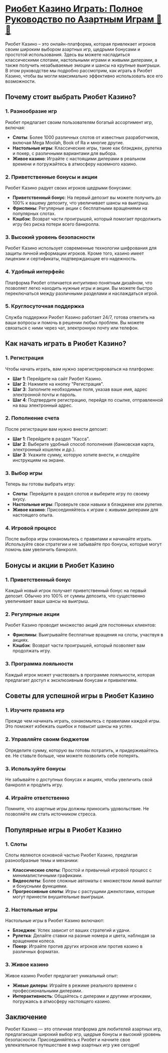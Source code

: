 # [Риобет Казино Играть: Полное Руководство по Азартным Играм 🎲💸](https://brandplay.link/TnjsxFvH)

Риобет Казино – это онлайн-платформа, которая привлекает игроков своим широким выбором азартных игр, щедрыми бонусами и простотой использования. Здесь вы можете насладиться классическими слотами, настольными играми и живыми дилерами, а также получить незабываемые эмоции и шансы на крупные выигрыши. В этом руководстве мы подробно рассмотрим, как играть в Риобет Казино, чтобы вы могли максимально эффективно использовать все его возможности.

## Почему стоит выбрать Риобет Казино?

### 1. Разнообразие игр

Риобет предлагает своим пользователям богатый ассортимент игр, включая:

* **Слоты**: Более 1000 различных слотов от известных разработчиков, включая Mega Moolah, Book of Ra и многие другие.
* **Настольные игры**: Классические игры, такие как блэкджек, рулетка и покер, с различными вариантами для выбора.
* **Живое казино**: Играйте с настоящими дилерами в реальном времени и погружайтесь в атмосферу наземного казино.

### 2. Приветственные бонусы и акции

Риобет Казино радует своих игроков щедрыми бонусами:

* **Приветственный бонус**: На первый депозит вы можете получить до 100% к вашему депозиту, что увеличивает шансы на выигрыш.
* **Фриспины**: Регулярные акции с бесплатными вращениями на популярных слотах.
* **Кэшбэк**: Возврат части проигрышей, который помогает продолжить игру без риска потери всего банкролла.

### 3. Высокий уровень безопасности

Риобет Казино использует современные технологии шифрования для защиты личной информации игроков. Кроме того, казино имеет лицензии и сертификаты, подтверждающие его надежность.

### 4. Удобный интерфейс

Платформа Риобет отличается интуитивно понятным дизайном, что позволяет легко находить нужные игры и акции. Вы можете быстро переключаться между различными разделами и наслаждаться игрой.

### 5. Круглосуточная поддержка

Служба поддержки Риобет Казино работает 24/7, готова ответить на ваши вопросы и помочь в решении любых проблем. Вы можете связаться с ними через чат, электронную почту или телефон.

## Как начать играть в Риобет Казино?

### 1. Регистрация

Чтобы начать играть, вам нужно зарегистрироваться на платформе:

* **Шаг 1**: Перейдите на сайт Риобет Казино.
* **Шаг 2**: Нажмите на кнопку "Регистрация".
* **Шаг 3**: Заполните необходимые поля, указав ваше имя, адрес электронной почты и пароль.
* **Шаг 4**: Подтвердите регистрацию, перейдя по ссылке, отправленной на ваш электронный адрес.

### 2. Пополнение счета

После регистрации вам нужно внести депозит:

* **Шаг 1**: Перейдите в раздел "Касса".
* **Шаг 2**: Выберите удобный способ пополнения (банковская карта, электронный кошелек и др.).
* **Шаг 3**: Укажите сумму, которую хотите внести, и следуйте инструкциям на экране.

### 3. Выбор игры

Теперь вы готовы выбрать игру:

* **Слоты**: Перейдите в раздел слотов и выберите игру по своему вкусу.
* **Настольные игры**: Проверьте свои навыки в блэкджеке или рулетке.
* **Живое казино**: Присоединяйтесь к играм с живыми дилерами для настоящего опыта.

### 4. Игровой процесс

После выбора игры ознакомьтесь с правилами и начинайте играть. Используйте свои стратегии и не забывайте про бонусы, которые могут помочь вам увеличить банкролл.

## Бонусы и акции в Риобет Казино

### 1. Приветственный бонус

Каждый новый игрок получает приветственный бонус на первый депозит. Обычно это 100% от суммы депозита, что существенно увеличивает ваши шансы на выигрыш.

### 2. Регулярные акции

Риобет Казино проводит множество акций для постоянных клиентов:

* **Фриспины**: Выигрывайте бесплатные вращения на слоты, участвуя в акциях.
* **Кэшбэк**: Возврат части проигрышей, который позволяет вам продолжать игру.

### 3. Программа лояльности

Каждый игрок может участвовать в программе лояльности, которая предлагает доступ к эксклюзивным бонусам и привилегиям.

## Советы для успешной игры в Риобет Казино

### 1. Изучите правила игр

Прежде чем начинать играть, ознакомьтесь с правилами каждой игры. Это поможет избежать ошибок и повысит шансы на успех.

### 2. Управляйте своим бюджетом

Определите сумму, которую вы готовы потратить, и придерживайтесь ее. Не ставьте больше, чем можете позволить себе потерять.

### 3. Используйте бонусы

Не забывайте о доступных бонусах и акциях, чтобы увеличить свой банкролл и продлить игру.

### 4. Играйте ответственно

Помните, что азартные игры должны приносить удовольствие. Не позволяйте им стать источником стресса.

## Популярные игры в Риобет Казино

### 1. Слоты

Слоты являются основной частью Риобет Казино, предлагая разнообразные темы и механики:

* **Классические слоты**: Простой и привычный игровой процесс с минималистичными графиками.
* **Видеослоты**: Более сложные автоматы с множеством линий выплат и бонусными функциями.
* **Прогрессивные слоты**: Игры с растущими джекпотами, которые могут принести внушительные выигрыши.

### 2. Настольные игры

Настольные игры в Риобет Казино включают:

* **Блэкджек**: Успех зависит от ваших стратегий и удачи.
* **Рулетка**: Делайте ставки на разные номера и цвета, наблюдая за вращением колеса.
* **Покер**: Играйте против других игроков или против казино в различных форматах.

### 3. Живое казино

Живое казино Риобет предлагает уникальный опыт:

* **Живые дилеры**: Играйте в режиме реального времени с профессиональными дилерами.
* **Интерактивность**: Общайтесь с дилерами и другими игроками, погружаясь в атмосферу настоящего казино.

## Заключение

Риобет Казино — это отличная платформа для любителей азартных игр, предлагающая широкий выбор игр, щедрые бонусы и высокий уровень безопасности. Присоединяйтесь к Риобет и начните свое увлекательное путешествие в мир азартных игр уже сегодня!
